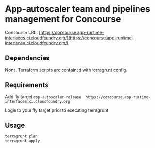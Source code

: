 # App-autoscaler team and pipelines management for Concourse

Concourse URL: [https://concourse.app-runtime-interfaces.ci.cloudfoundry.org/](https://concourse.app-runtime-interfaces.ci.cloudfoundry.org/)

## Dependencies

None. Terraform scripts are contained with terragrunt config.

## Requirements

Add fly target `app-autoscaler-release  https://concourse.app-runtime-interfaces.ci.cloudfoundry.org`

Login to your fly target prior to executing terragrunt

## Usage

```sh
terragrunt plan
terragrunt apply
```